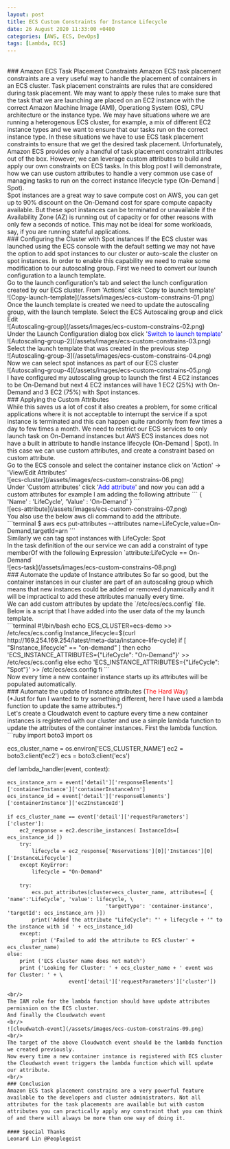 ```yaml
---
layout: post
title: ECS Custom Constraints for Instance Lifecycle 
date: 26 August 2020 11:33:00 +0400
categories: [AWS, ECS, DevOps]
tags: [Lambda, ECS]
---
```

<br/>
### Amazon ECS Task Placement Constraints
Amazon ECS task placement constraints are a very useful way to handle the placement of containers in an ECS cluster. Task placement constraints are rules that are considered during task placement. We may want to apply these rules to make sure that the task that we are launching are placed on an EC2 instance with the correct Amazon Machine Image (AMI), Operationg System (OS), CPU architecture or the instance type. We may have situations where we are running a heterogenous ECS cluster, for example, a mix of different EC2 instance types and we want to ensure that our tasks run on the correct instance type. In these situations we have to use ECS task placement constraints to ensure that we get the desired task placement. Unfortunately, Amazon ECS provides only a handful of task placement constraint attributes out of the box. However, we can leverage custom attributes to build and apply our own constraints on ECS tasks. In this blog post I will demonstrate, how we can use custom attributes to handle a very common use case of managing tasks to run on the correct instance lifecycle type (On-Demand | Spot).  

<br/>
Spot instances are a great way to save compute cost on AWS, you can get up to 90% discount on the On-Demand cost for spare compute capacity available. But these spot instances can be terminated or unavailable if the Availability Zone (AZ) is running out of capacity or for other reasons with only few a seconds of notice. This may not be ideal for some workloads, say, if you are running stateful applications.  

<br/>
### Configuring the Cluster with Spot instances  
If the ECS cluster was launched using the ECS console with the default setting we may not have the option to add spot instances to our cluster or auto-scale the cluster on spot instances. In order to enable this capability we need to make some modification to our autoscaling group. First we need to convert our launch configuration to a launch template.  
<br/>
Go to the launch configuration's tab and select the lunch configuration created by our ECS cluster.  
From 'Actions' click 'Copy to launch template'  
<br/>
![Copy-launch-template](/assets/images/ecs-custom-constrains-01.png)
<br/>  
Once the launch template is created we need to update the autoscaling group, with the launch template.  
Select the ECS Autoscaling group and click Edit  
<br/>
![Autoscaling-group](/assets/images/ecs-custom-constrains-02.png)  
<br/>  
Under the Launch Configuration dialog box click '<span style="color:blue">Switch to launch template</span>'  
<br/>
![Autoscaling-group-2](/assets/images/ecs-custom-constrains-03.png)
<br/>
Select the launch template that was created in the previous step  
<br/>
![Autoscaling-group-3](/assets/images/ecs-custom-constrains-04.png)
<br/>  
Now we can select spot instances as part of our ECS cluster  
<br/>
![Autoscaling-group-4](/assets/images/ecs-custom-constrains-05.png)
<br/>
I have configured my autoscaling group to launch the first 4 EC2 instances to be On-Demand but next 4 EC2 instances will have 1 EC2 (25%) with On-Demand and 3 EC2 (75%) with Spot instances.  
<br/>
### Applying the Custom Attributes
<br/>
While this saves us a lot of cost it also creates a problem, for some critical applications where it is not acceptable to interrupt the service if a spot instance is terminated and this can happen quite randomly from few times a day to few times a month. We need to restrict our ECS services to only launch task on On-Demand instances but AWS ECS instances does not have a built in attribute to handle instance lifecycle (On-Demand | Spot). In this case we can use custom attributes, and create a constraint based on custom attribute.  
<br/>
Go to the ECS console and select the container instance click on 'Action' -> 'View/Edit Attributes'   
<br/>
![ecs-cluster](/assets/images/ecs-custom-constrains-06.png)
<br/> 
Under 'Custom attributes' click '<span style="color:blue">Add attribute</span>' and now you can add a custom attributes for example I am adding the following attribute   
```
{  
	'Name' : 'LifeCycle', 
	'Value' : 'On-Demand' 
} 
```
<br/>
![ecs-attribute](/assets/images/ecs-custom-constrains-07.png)  
<br/>
You also use the below aws cli command to add the attribute.  
<br/>
```terminal
$ aws ecs put-attributes --attributes name=LifeCycle,value=On-Demand,targetId=arn
```
<br/>
Similarly we can tag spot instances with LifeCycle: Spot  
<br/>
In the task definition of the our service we can add a constraint of type memberOf with the following Expression `attribute:LifeCycle == On-Demand`  
<br/>
![ecs-task](/assets/images/ecs-custom-constrains-08.png)  
<br/>
### Automate the update of Instance attributes 
So far so good, but the container instances in our cluster are part of an autoscaling group which means that new instances could be added or removed dynamically and it will be impractical to add these attributes manually every time.  
<br/>
We can add custom attributes by update the `/etc/ecs/ecs.config` file. Below is a script that I have added into the user data of the my launch template.  
<br/>
```terminal
#!/bin/bash
echo ECS_CLUSTER=ecs-demo >> /etc/ecs/ecs.config
Instance_lifecycle=$(curl http://169.254.169.254/latest/meta-data/instance-life-cycle)
if [ "$Instance_lifecycle" == "on-demand" ]
then
  echo 'ECS_INSTANCE_ATTRIBUTES={"LifeCycle": "On-Demand"}' >> /etc/ecs/ecs.config
else
  echo 'ECS_INSTANCE_ATTRIBUTES={"LifeCycle": "Spot"}' >> /etc/ecs/ecs.config
fi
```
<br/>
Now every time a new container instance starts up its attributes will be populated automatically.  
<br/>
### Automate the update of Instance attributes (<span style="color:red">The Hard Way</span>)
<br/>
(*Just for fun I wanted to try something different, here I have used a lambda function to update the same attributes.*)  
<br/>
Let's create a Cloudwatch event to capture every time a new container instances is registered with our cluster and use a simple lambda function to update the attributes of the container instances.  
First the lambda function.  
<br/>
```ruby
import boto3
import os

ecs_cluster_name = os.environ['ECS_CLUSTER_NAME']
ec2 = boto3.client('ec2')
ecs = boto3.client('ecs')

def lambda_handler(event, context):
    
    ecs_instance_arn = event['detail']['responseElements']['containerInstance']['containerInstanceArn']
    ecs_instance_id = event['detail']['responseElements']['containerInstance']['ec2InstanceId']
    
    if ecs_cluster_name == event['detail']['requestParameters']['cluster']:
        ec2_response = ec2.describe_instances( InstanceIds=[ ecs_instance_id ])
        try:
            lifecycle = ec2_response['Reservations'][0]['Instances'][0]['InstanceLifecycle']
        except KeyError:
            lifecycle = "On-Demand"
        
        try:
            ecs.put_attributes(cluster=ecs_cluster_name, attributes=[ { 'name':'LifeCycle', 'value': lifecycle, \
                                    'targetType': 'container-instance', 'targetId': ecs_instance_arn }])
            print('Added the attribute "LifeCycle": "' + lifecycle + '" to the instance with id ' + ecs_instance_id)
        except:
            print ('Failed to add the attribute to ECS cluster' + ecs_cluster_name)
    else:
        print ('ECS cluster name does not match')
        print ('Looking for Cluster: ' + ecs_cluster_name + ' event was for Cluster: ' + \
                        event['detail']['requestParameters']['cluster'])
        
```
<br/>
The IAM role for the lambda function should have update attributes permission on the ECS cluster.   
And finally the Cloudwatch event  
<br/>
![cloudwatch-event](/assets/images/ecs-custom-constrains-09.png)  
<br/>
The target of the above Cloudwatch event should be the lambda function we created previously.  
Now every time a new container instance is registered with ECS cluster the Cloudwatch event triggers the lambda function which will update our attribute.  
<br/>
### Conclusion  
Amazon ECS task placement constrains are a very powerful feature available to the developers and cluster administrators. Not all attributes for the task placements are available but with custom attributes you can practically apply any constraint that you can think of and there will always be more than one way of doing it.  

#### Special Thanks 
Leonard Lin @Peoplegeist
